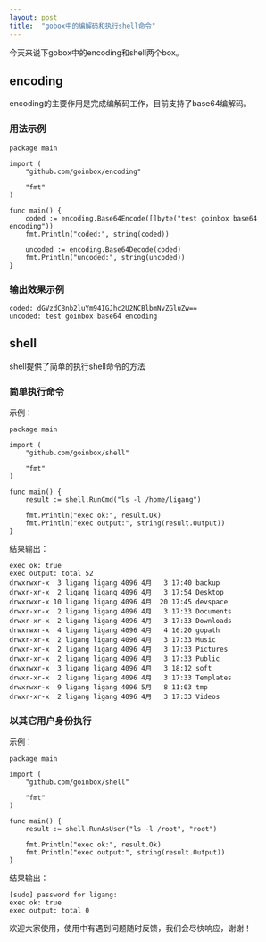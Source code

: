 ```yaml
---
layout: post
title:  "gobox中的编解码和执行shell命令"
---
```


今天来说下gobox中的encoding和shell两个box。

## encoding

encoding的主要作用是完成编解码工作，目前支持了base64编解码。

### 用法示例

```
package main

import (
	"github.com/goinbox/encoding"

	"fmt"
)

func main() {
	coded := encoding.Base64Encode([]byte("test goinbox base64 encoding"))
	fmt.Println("coded:", string(coded))

	uncoded := encoding.Base64Decode(coded)
	fmt.Println("uncoded:", string(uncoded))
}
```

### 输出效果示例

```
coded: dGVzdCBnb2luYm94IGJhc2U2NCBlbmNvZGluZw==
uncoded: test goinbox base64 encoding
```

## shell

shell提供了简单的执行shell命令的方法

### 简单执行命令

示例：

```
package main

import (
	"github.com/goinbox/shell"

	"fmt"
)

func main() {
	result := shell.RunCmd("ls -l /home/ligang")

	fmt.Println("exec ok:", result.Ok)
	fmt.Println("exec output:", string(result.Output))
}
```

结果输出：

```
exec ok: true
exec output: total 52
drwxrwxr-x  3 ligang ligang 4096 4月   3 17:40 backup
drwxr-xr-x  2 ligang ligang 4096 4月   3 17:54 Desktop
drwxrwxr-x 10 ligang ligang 4096 4月  20 17:45 devspace
drwxr-xr-x  2 ligang ligang 4096 4月   3 17:33 Documents
drwxr-xr-x  2 ligang ligang 4096 4月   3 17:33 Downloads
drwxrwxr-x  4 ligang ligang 4096 4月   4 10:20 gopath
drwxr-xr-x  2 ligang ligang 4096 4月   3 17:33 Music
drwxr-xr-x  2 ligang ligang 4096 4月   3 17:33 Pictures
drwxr-xr-x  2 ligang ligang 4096 4月   3 17:33 Public
drwxrwxr-x  3 ligang ligang 4096 4月   3 18:12 soft
drwxr-xr-x  2 ligang ligang 4096 4月   3 17:33 Templates
drwxrwxr-x  9 ligang ligang 4096 5月   8 11:03 tmp
drwxr-xr-x  2 ligang ligang 4096 4月   3 17:33 Videos
```

### 以其它用户身份执行

示例：

```
package main

import (
	"github.com/goinbox/shell"

	"fmt"
)

func main() {
	result := shell.RunAsUser("ls -l /root", "root")

	fmt.Println("exec ok:", result.Ok)
	fmt.Println("exec output:", string(result.Output))
}
```

结果输出：

```
[sudo] password for ligang:
exec ok: true
exec output: total 0
```

欢迎大家使用，使用中有遇到问题随时反馈，我们会尽快响应，谢谢！
